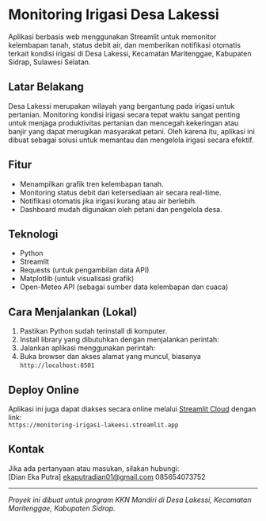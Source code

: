 # Monitoring Irigasi Desa Lakessi

Aplikasi berbasis web menggunakan Streamlit untuk memonitor kelembapan tanah, status debit air, dan memberikan notifikasi otomatis terkait kondisi irigasi di Desa Lakessi, Kecamatan Maritenggae, Kabupaten Sidrap, Sulawesi Selatan.

## Latar Belakang
Desa Lakessi merupakan wilayah yang bergantung pada irigasi untuk pertanian. Monitoring kondisi irigasi secara tepat waktu sangat penting untuk menjaga produktivitas pertanian dan mencegah kekeringan atau banjir yang dapat merugikan masyarakat petani. Oleh karena itu, aplikasi ini dibuat sebagai solusi untuk memantau dan mengelola irigasi secara efektif.

## Fitur
- Menampilkan grafik tren kelembapan tanah.
- Monitoring status debit dan ketersediaan air secara real-time.
- Notifikasi otomatis jika irigasi kurang atau air berlebih.
- Dashboard mudah digunakan oleh petani dan pengelola desa.

## Teknologi
- Python
- Streamlit
- Requests (untuk pengambilan data API)
- Matplotlib (untuk visualisasi grafik)
- Open-Meteo API (sebagai sumber data kelembapan dan cuaca)

## Cara Menjalankan (Lokal)
1. Pastikan Python sudah terinstall di komputer.
2. Install library yang dibutuhkan dengan menjalankan perintah:
3. Jalankan aplikasi menggunakan perintah:
4. Buka browser dan akses alamat yang muncul, biasanya `http://localhost:8501`

## Deploy Online
Aplikasi ini juga dapat diakses secara online melalui [Streamlit Cloud](https://streamlit.io/cloud) dengan link:  
`https://monitoring-irigasi-lakeesi.streamlit.app`

## Kontak
Jika ada pertanyaan atau masukan, silakan hubungi:  
[Dian Eka Putra]
ekaputradian01@gmail.com
085654073752

---

*Proyek ini dibuat untuk program KKN Mandiri di Desa Lakessi, Kecamatan Maritenggae, Kabupaten Sidrap.*
